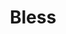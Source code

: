 ---
title: "Bless"
index:
  - bless
permalink: /spells/bless/
tags:
  - Spell
  - 1st Level
  - Enchantment
available_for:
  - Cleric
  - Paladin
level: "1st Level"
school: "Enchantment"
range: "30 ft"
comp:
  - V
  - S
  - M
material: "a sprinkling of holy water."
duration: "1 Minute"
concentration: true
description: |
  You bless up to three creatures of your choice within range. Whenever a target makes an attack roll or a saving throw before the spell ends, the target can roll a d4 and add the number rolled to the attack roll or saving throw.

  **At higher levels.** When you cast this spell using a spell slot of 2nd level or higher, you can target one additional creature for each slot level above 1st.
excerpt: "You bless up to three creatures of your choice within range."
source: "Basic Rules"
---